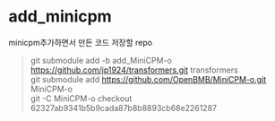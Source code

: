 # add_minicpm

minicpm추가하면서 만든 코드 저장할 repo
> git submodule add -b add_MiniCPM-o <https://github.com/jp1924/transformers.git> transformers</br>
> git submodule add <https://github.com/OpenBMB/MiniCPM-o.git> MiniCPM-o</br>
> git -C MiniCPM-o checkout 62327ab9341b5b9cada87b8b8893cb68e2261287</br>
